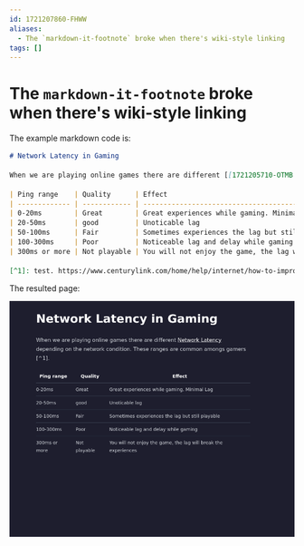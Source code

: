 ```yaml
---
id: 1721207860-FHWW
aliases:
  - The `markdown-it-footnote` broke when there's wiki-style linking
tags: []
---
```


# The `markdown-it-footnote` broke when there's wiki-style linking

The example markdown code is:

```markdown
# Network Latency in Gaming

When we are playing online games there are different [[1721205710-OTMB|Network Latency]] depending on the network condition. These ranges are common amongs gamers [^1].

| Ping range    | Quality      | Effect                                                          |
| ------------- | ------------ | --------------------------------------------------------------- |
| 0-20ms        | Great        | Great experiences while gaming. Minimal Lag                     |
| 20-50ms       | good         | Unoticable lag                                                  |
| 50-100ms      | Fair         | Sometimes experiences the lag but still playable                |
| 100-300ms     | Poor         | Noticeable lag and delay while gaming                           |
| 300ms or more | Not playable | You will not enjoy the game, the lag will break the experiences |

[^1]: test. https://www.centurylink.com/home/help/internet/how-to-improve-gaming-latency.html
```

The resulted page:

![FHWW-broken-markdown-it-footnote-render.png](assets/imgs/FHWW-broken-markdown-it-footnote-render.png)
